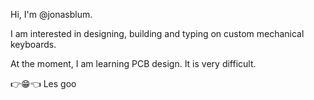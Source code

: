 Hi, I'm @jonasblum.

I am interested in designing, building and typing on custom mechanical keyboards.

At the moment, I am learning PCB design. It is very difficult.

👉😁👈 Les goo

<!---
jonasblum/jonasblum is a ✨ special ✨ repository because its `README.md` (this file) appears on your GitHub profile.
You can click the Preview link to take a look at your changes.
--->
